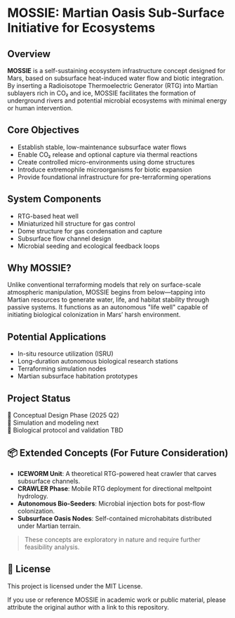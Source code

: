 # MOSSIE: Martian Oasis Sub-Surface Initiative for Ecosystems

## Overview
**MOSSIE** is a self-sustaining ecosystem infrastructure concept designed for Mars, based on subsurface heat-induced water flow and biotic integration. By inserting a Radioisotope Thermoelectric Generator (RTG) into Martian sublayers rich in CO₂ and ice, MOSSIE facilitates the formation of underground rivers and potential microbial ecosystems with minimal energy or human intervention.

## Core Objectives
- Establish stable, low-maintenance subsurface water flows
- Enable CO₂ release and optional capture via thermal reactions
- Create controlled micro-environments using dome structures
- Introduce extremophile microorganisms for biotic expansion
- Provide foundational infrastructure for pre-terraforming operations

## System Components
- RTG-based heat well
- Miniaturized hill structure for gas control
- Dome structure for gas condensation and capture
- Subsurface flow channel design
- Microbial seeding and ecological feedback loops

## Why MOSSIE?
Unlike conventional terraforming models that rely on surface-scale atmospheric manipulation, MOSSIE begins from below—tapping into Martian resources to generate water, life, and habitat stability through passive systems. It functions as an autonomous "life well" capable of initiating biological colonization in Mars’ harsh environment.

## Potential Applications
- In-situ resource utilization (ISRU)
- Long-duration autonomous biological research stations
- Terraforming simulation nodes
- Martian subsurface habitation prototypes

## Project Status
🧪 Conceptual Design Phase (2025 Q2)  
📡 Simulation and modeling next  
🌱 Biological protocol and validation TBD

## 📦 Extended Concepts (For Future Consideration)

- **ICEWORM Unit**: A theoretical RTG-powered heat crawler that carves subsurface channels.
- **CRAWLER Phase**: Mobile RTG deployment for directional meltpoint hydrology.
- **Autonomous Bio-Seeders**: Microbial injection bots for post-flow colonization.
- **Subsurface Oasis Nodes**: Self-contained microhabitats distributed under Martian terrain.

> These concepts are exploratory in nature and require further feasibility analysis.

## 📄 License

This project is licensed under the MIT License.

If you use or reference MOSSIE in academic work or public material, please attribute the original author with a link to this repository.